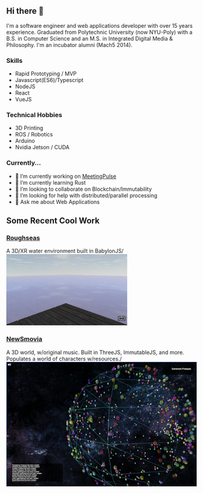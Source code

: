 
## Hi there 👋
I'm a software engineer and web applications developer with over 15 years experience. Graduated from Polytechnic University (now NYU-Poly) with a B.S. in Computer Science and an M.S. in Integrated Digital Media & Philosophy. I'm an incubator alumni (Mach5 2014).

### Skills
- Rapid Prototyping / MVP
- Javascript(ES6)/Typescript
- NodeJS
- React
- VueJS

### Technical Hobbies
- 3D Printing
- ROS / Robotics
- Arduino
- Nvidia Jetson / CUDA

### Currently...
- 🔭 I’m currently working on [MeetingPulse](https://meet.ps)
- 🌱 I’m currently learning Rust
- 👯 I’m looking to collaborate on Blockchain/Immutability
- 🤔 I’m looking for help with distributed/parallel processing
- 💬 Ask me about Web Applications

## Some Recent Cool Work
### [Roughseas](https://github.com/ogmedia/roughseas)
A 3D/XR water environment built in BabylonJS/
![Roughseas screenshot](https://github.com/ogmedia/ogmedia/blob/main/roughseas.png?raw=true)  

### [NewSmovia](https://github.com/ogmedia/NewSmovia)
A 3D world, w/original music. Built in ThreeJS, ImmutableJS, and more. Populates a world of characters w/resources./
![NewSmovia screenshot](https://github.com/ogmedia/NewSmovia/blob/main/newsmovia.png)
